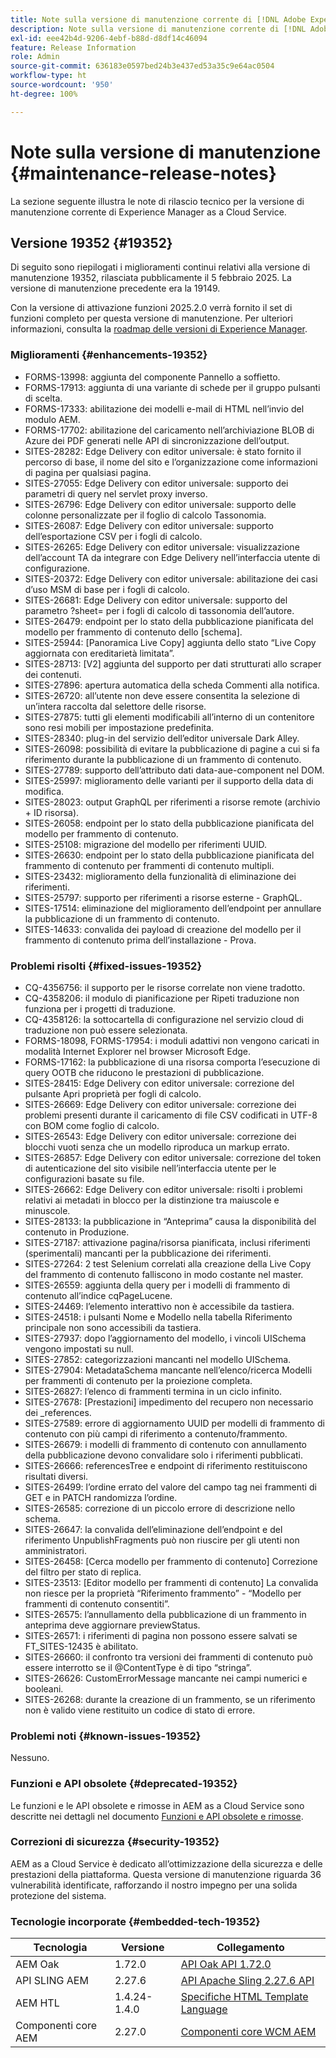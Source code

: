 ```yaml
---
title: Note sulla versione di manutenzione corrente di [!DNL Adobe Experience Manager]  as a Cloud Service.
description: Note sulla versione di manutenzione corrente di [!DNL Adobe Experience Manager]  as a Cloud Service.
exl-id: eee42b4d-9206-4ebf-b88d-d8df14c46094
feature: Release Information
role: Admin
source-git-commit: 636183e0597bed24b3e437ed53a35c9e64ac0504
workflow-type: ht
source-wordcount: '950'
ht-degree: 100%

---
```



# Note sulla versione di manutenzione {#maintenance-release-notes}

La sezione seguente illustra le note di rilascio tecnico per la versione di manutenzione corrente di Experience Manager as a Cloud Service.

## Versione 19352 {#19352}

Di seguito sono riepilogati i miglioramenti continui relativi alla versione di manutenzione 19352, rilasciata pubblicamente il 5 febbraio 2025. La versione di manutenzione precedente era la 19149.

Con la versione di attivazione funzioni 2025.2.0 verrà fornito il set di funzioni completo per questa versione di manutenzione. Per ulteriori informazioni, consulta la [roadmap delle versioni di Experience Manager](https://experienceleague.adobe.com/it/docs/experience-manager-release-information/aem-release-updates/update-releases-roadmap).

### Miglioramenti {#enhancements-19352}

* FORMS-13998: aggiunta del componente Pannello a soffietto.
* FORMS-17913: aggiunta di una variante di schede per il gruppo pulsanti di scelta.
* FORMS-17333: abilitazione dei modelli e-mail di HTML nell’invio del modulo AEM.
* FORMS-17702: abilitazione del caricamento nell’archiviazione BLOB di Azure dei PDF generati nelle API di sincronizzazione dell’output.
* SITES-28282: Edge Delivery con editor universale: è stato fornito il percorso di base, il nome del sito e l’organizzazione come informazioni di pagina per qualsiasi pagina.
* SITES-27055: Edge Delivery con editor universale: supporto dei parametri di query nel servlet proxy inverso.
* SITES-26796: Edge Delivery con editor universale: supporto delle colonne personalizzate per il foglio di calcolo Tassonomia.
* SITES-26087: Edge Delivery con editor universale: supporto dell’esportazione CSV per i fogli di calcolo.
* SITES-26265: Edge Delivery con editor universale: visualizzazione dell’account TA da integrare con Edge Delivery nell’interfaccia utente di configurazione.
* SITES-20372: Edge Delivery con editor universale: abilitazione dei casi d’uso MSM di base per i fogli di calcolo.
* SITES-26681: Edge Delivery con editor universale: supporto del parametro ?sheet= per i fogli di calcolo di tassonomia dell’autore.
* SITES-26479: endpoint per lo stato della pubblicazione pianificata del modello per frammento di contenuto dello [schema].
* SITES-25944: [Panoramica Live Copy] aggiunta dello stato “Live Copy aggiornata con ereditarietà limitata”.
* SITES-28713: [V2] aggiunta del supporto per dati strutturati allo scraper dei contenuti.
* SITES-27896: apertura automatica della scheda Commenti alla notifica.
* SITES-26720: all’utente non deve essere consentita la selezione di un’intera raccolta dal selettore delle risorse.
* SITES-27875: tutti gli elementi modificabili all’interno di un contenitore sono resi mobili per impostazione predefinita.
* SITES-28340: plug-in del servizio dell’editor universale Dark Alley.
* SITES-26098: possibilità di evitare la pubblicazione di pagine a cui si fa riferimento durante la pubblicazione di un frammento di contenuto.
* SITES-27789: supporto dell’attributo dati data-aue-component nel DOM.
* SITES-25997: miglioramento delle varianti per il supporto della data di modifica.
* SITES-28023: output GraphQL per riferimenti a risorse remote (archivio + ID risorsa).
* SITES-26058: endpoint per lo stato della pubblicazione pianificata del modello per frammento di contenuto.
* SITES-25108: migrazione del modello per riferimenti UUID.
* SITES-26630: endpoint per lo stato della pubblicazione pianificata del frammento di contenuto per frammenti di contenuto multipli.
* SITES-23432: miglioramento della funzionalità di eliminazione dei riferimenti.
* SITES-25797: supporto per riferimenti a risorse esterne - GraphQL.
* SITES-17514: eliminazione del miglioramento dell’endpoint per annullare la pubblicazione di un frammento di contenuto.
* SITES-14633: convalida dei payload di creazione del modello per il frammento di contenuto prima dell’installazione - Prova.

### Problemi risolti {#fixed-issues-19352}

* CQ-4356756: il supporto per le risorse correlate non viene tradotto.
* CQ-4358206: il modulo di pianificazione per Ripeti traduzione non funziona per i progetti di traduzione.
* CQ-4358126: la sottocartella di configurazione nel servizio cloud di traduzione non può essere selezionata.
* FORMS-18098, FORMS-17954: i moduli adattivi non vengono caricati in modalità Internet Explorer nel browser Microsoft Edge.
* FORMS-17162: la pubblicazione di una risorsa comporta l’esecuzione di query OOTB che riducono le prestazioni di pubblicazione.
* SITES-28415: Edge Delivery con editor universale: correzione del pulsante Apri proprietà per fogli di calcolo.
* SITES-26669: Edge Delivery con editor universale: correzione dei problemi presenti durante il caricamento di file CSV codificati in UTF-8 con BOM come foglio di calcolo.
* SITES-26543: Edge Delivery con editor universale: correzione dei blocchi vuoti senza che un modello riproduca un markup errato.
* SITES-26857: Edge Delivery con editor universale: correzione del token di autenticazione del sito visibile nell’interfaccia utente per le configurazioni basate su file.
* SITES-26662: Edge Delivery con editor universale: risolti i problemi relativi ai metadati in blocco per la distinzione tra maiuscole e minuscole.
* SITES-28133: la pubblicazione in “Anteprima” causa la disponibilità del contenuto in Produzione.
* SITES-27187: attivazione pagina/risorsa pianificata, inclusi riferimenti (sperimentali) mancanti per la pubblicazione dei riferimenti.
* SITES-27264: 2 test Selenium correlati alla creazione della Live Copy del frammento di contenuto falliscono in modo costante nel master.
* SITES-26559: aggiunta della query per i modelli di frammento di contenuto all’indice cqPageLucene.
* SITES-24469: l’elemento interattivo non è accessibile da tastiera.
* SITES-24518: i pulsanti Nome e Modello nella tabella Riferimento principale non sono accessibili da tastiera.
* SITES-27937: dopo l’aggiornamento del modello, i vincoli UISchema vengono impostati su null.
* SITES-27852: categorizzazioni mancanti nel modello UISchema.
* SITES-27904: MetadataSchema mancante nell’elenco/ricerca Modelli per frammenti di contenuto per la proiezione completa.
* SITES-26827: l’elenco di frammenti termina in un ciclo infinito.
* SITES-27678: [Prestazioni] impedimento del recupero non necessario dei _references.
* SITES-27589: errore di aggiornamento UUID per modelli di frammento di contenuto con più campi di riferimento a contenuto/frammento.
* SITES-26679: i modelli di frammento di contenuto con annullamento della pubblicazione devono convalidare solo i riferimenti pubblicati.
* SITES-26666: referencesTree e endpoint di riferimento restituiscono risultati diversi.
* SITES-26499: l’ordine errato del valore del campo tag nei frammenti di GET e in PATCH randomizza l’ordine.
* SITES-26585: correzione di un piccolo errore di descrizione nello schema.
* SITES-26647: la convalida dell’eliminazione dell’endpoint e del riferimento UnpublishFragments può non riuscire per gli utenti non amministratori.
* SITES-26458: [Cerca modello per frammento di contenuto] Correzione del filtro per stato di replica.
* SITES-23513: [Editor modello per frammenti di contenuto] La convalida non riesce per la proprietà “Riferimento frammento” - “Modello per frammenti di contenuto consentiti”.
* SITES-26575: l’annullamento della pubblicazione di un frammento in anteprima deve aggiornare previewStatus.
* SITES-26571: i riferimenti di pagina non possono essere salvati se FT_SITES-12435 è abilitato.
* SITES-26660: il confronto tra versioni dei frammenti di contenuto può essere interrotto se il @ContentType è di tipo “stringa”.
* SITES-26626: CustomErrorMessage mancante nei campi numerici e booleani.
* SITES-26268: durante la creazione di un frammento, se un riferimento non è valido viene restituito un codice di stato di errore.

### Problemi noti {#known-issues-19352}

Nessuno.

### Funzioni e API obsolete {#deprecated-19352}

Le funzioni e le API obsolete e rimosse in AEM as a Cloud Service sono descritte nei dettagli nel documento [Funzioni e API obsolete e rimosse](/help/release-notes/deprecated-removed-features.md).

### Correzioni di sicurezza {#security-19352}

AEM as a Cloud Service è dedicato all’ottimizzazione della sicurezza e delle prestazioni della piattaforma. Questa versione di manutenzione riguarda 36 vulnerabilità identificate, rafforzando il nostro impegno per una solida protezione del sistema.

### Tecnologie incorporate {#embedded-tech-19352}

| Tecnologia | Versione | Collegamento |
|---|---|---|
| AEM Oak | 1.72.0 | [API Oak API 1.72.0](https://www.javadoc.io/doc/org.apache.jackrabbit/oak-api/1.72.0/index.html) |
| API SLING AEM | 2.27.6 | [API Apache Sling 2.27.6 API](https://www.javadoc.io/doc/org.apache.sling/org.apache.sling.api/latest/index.html) |
| AEM HTL | 1.4.24-1.4.0 | [Specifiche HTML Template Language](https://github.com/adobe/htl-spec) |
| Componenti core AEM | 2.27.0 | [Componenti core WCM AEM](https://github.com/adobe/aem-core-wcm-components) |
